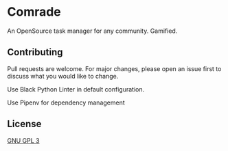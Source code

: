 # Comrade

An OpenSource task manager for any community. Gamified.

## Contributing

Pull requests are welcome. For major changes, please open an issue first
to discuss what you would like to change.


Use Black Python Linter in default configuration.

Use Pipenv for dependency management

## License

[GNU GPL 3](https://www.gnu.org/licenses/gpl-3.0.html)